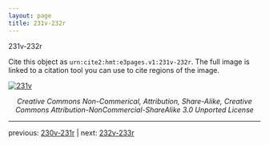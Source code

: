 ```yaml
---
layout: page
title: 231v-232r
---
```


231v-232r

Cite this object as `urn:cite2:hmt:e3pages.v1:231v-232r`.  The full image is linked to a citation tool you can use to cite regions of the image.

[![231v](http://www.homermultitext.org/iipsrv?IIIF=/project/homer/pyramidal/deepzoom/hmt/e3bifolio/v1/E3_231v_232r.tif/full/800,/0/default.jpg)](http://www.homermultitext.org/ict2/?urn=urn:cite2:hmt:e3bifolio.v1:E3_231v_232r) 

<p style="text-align: center; font-style: italic;">Creative Commons Non-Commerical, Attribution, Share-Alike, Creative Commons Attribution-NonCommercial-ShareAlike 3.0 Unported License</p>

---

previous: [230v-231r](../230v-231r/) | next: [232v-233r](../232v-233r/)